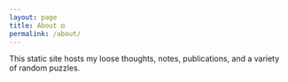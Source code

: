 ```yaml
---
layout: page
title: About ⚄
permalink: /about/
---
```


This static site hosts my loose thoughts, notes, publications, and a variety of random puzzles.